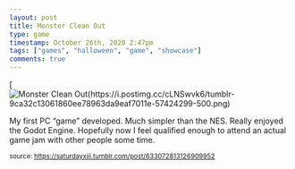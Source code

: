 ```yaml
---
layout: post
title: Monster Clean Out
type: game
timestamp: October 26th, 2020 2:47pm
tags: ["games", "halloween", "game", "showcase"]
comments: true
---
```

[![Monster Clean Out(https://i.postimg.cc/cLNSwvk6/tumblr-9ca32c13061860ee78963da9eaf7011e-57424299-500.png)](https://saturdayxiii.itch.io/monster-clean-out)

My first PC “game” developed.  Much simpler than the NES.  Really enjoyed the Godot Engine.  Hopefully now I feel qualified enough to attend an actual game jam with other people some time.

<small>source: https://saturdayxiii.tumblr.com/post/633072813126909952</small>
